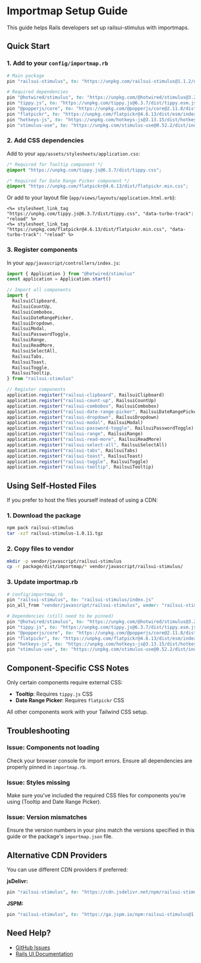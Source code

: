 # Importmap Setup Guide

This guide helps Rails developers set up railsui-stimulus with importmaps.

## Quick Start

### 1. Add to your `config/importmap.rb`

```ruby
# Main package
pin "railsui-stimulus", to: "https://unpkg.com/railsui-stimulus@1.1.2/dist/importmap/index.js"

# Required dependencies
pin "@hotwired/stimulus", to: "https://unpkg.com/@hotwired/stimulus@3.2.2/dist/stimulus.js"
pin "tippy.js", to: "https://unpkg.com/tippy.js@6.3.7/dist/tippy.esm.js"
pin "@popperjs/core", to: "https://unpkg.com/@popperjs/core@2.11.8/dist/esm/index.js"
pin "flatpickr", to: "https://unpkg.com/flatpickr@4.6.13/dist/esm/index.js"
pin "hotkeys-js", to: "https://unpkg.com/hotkeys-js@3.13.15/dist/hotkeys.esm.js"
pin "stimulus-use", to: "https://unpkg.com/stimulus-use@0.52.2/dist/index.js"
```

### 2. Add CSS dependencies

Add to your `app/assets/stylesheets/application.css`:

```css
/* Required for Tooltip component */
@import "https://unpkg.com/tippy.js@6.3.7/dist/tippy.css";

/* Required for Date Range Picker component */
@import "https://unpkg.com/flatpickr@4.6.13/dist/flatpickr.min.css";
```

Or add to your layout file (`app/views/layouts/application.html.erb`):

```erb
<%= stylesheet_link_tag "https://unpkg.com/tippy.js@6.3.7/dist/tippy.css", "data-turbo-track": "reload" %>
<%= stylesheet_link_tag "https://unpkg.com/flatpickr@4.6.13/dist/flatpickr.min.css", "data-turbo-track": "reload" %>
```

### 3. Register components

In your `app/javascript/controllers/index.js`:

```javascript
import { Application } from "@hotwired/stimulus"
const application = Application.start()

// Import all components
import {
  RailsuiClipboard,
  RailsuiCountUp,
  RailsuiCombobox,
  RailsuiDateRangePicker,
  RailsuiDropdown,
  RailsuiModal,
  RailsuiPasswordToggle,
  RailsuiRange,
  RailsuiReadMore,
  RailsuiSelectAll,
  RailsuiTabs,
  RailsuiToast,
  RailsuiToggle,
  RailsuiTooltip,
} from "railsui-stimulus"

// Register components
application.register("railsui-clipboard", RailsuiClipboard)
application.register("railsui-count-up", RailsuiCountUp)
application.register("railsui-combobox", RailsuiCombobox)
application.register("railsui-date-range-picker", RailsuiDateRangePicker)
application.register("railsui-dropdown", RailsuiDropdown)
application.register("railsui-modal", RailsuiModal)
application.register("railsui-password-toggle", RailsuiPasswordToggle)
application.register("railsui-range", RailsuiRange)
application.register("railsui-read-more", RailsuiReadMore)
application.register("railsui-select-all", RailsuiSelectAll)
application.register("railsui-tabs", RailsuiTabs)
application.register("railsui-toast", RailsuiToast)
application.register("railsui-toggle", RailsuiToggle)
application.register("railsui-tooltip", RailsuiTooltip)
```

## Using Self-Hosted Files

If you prefer to host the files yourself instead of using a CDN:

### 1. Download the package

```bash
npm pack railsui-stimulus
tar -xzf railsui-stimulus-1.0.11.tgz
```

### 2. Copy files to vendor

```bash
mkdir -p vendor/javascript/railsui-stimulus
cp -r package/dist/importmap/* vendor/javascript/railsui-stimulus/
```

### 3. Update importmap.rb

```ruby
# config/importmap.rb
pin "railsui-stimulus", to: "railsui-stimulus/index.js"
pin_all_from "vendor/javascript/railsui-stimulus", under: "railsui-stimulus"

# Dependencies (still need to be pinned)
pin "@hotwired/stimulus", to: "https://unpkg.com/@hotwired/stimulus@3.2.2/dist/stimulus.js"
pin "tippy.js", to: "https://unpkg.com/tippy.js@6.3.7/dist/tippy.esm.js"
pin "@popperjs/core", to: "https://unpkg.com/@popperjs/core@2.11.8/dist/esm/index.js"
pin "flatpickr", to: "https://unpkg.com/flatpickr@4.6.13/dist/esm/index.js"
pin "hotkeys-js", to: "https://unpkg.com/hotkeys-js@3.13.15/dist/hotkeys.esm.js"
pin "stimulus-use", to: "https://unpkg.com/stimulus-use@0.52.2/dist/index.js"
```

## Component-Specific CSS Notes

Only certain components require external CSS:

- **Tooltip**: Requires `tippy.js` CSS
- **Date Range Picker**: Requires `flatpickr` CSS

All other components work with your Tailwind CSS setup.

## Troubleshooting

### Issue: Components not loading

Check your browser console for import errors. Ensure all dependencies are properly pinned in `importmap.rb`.

### Issue: Styles missing

Make sure you've included the required CSS files for components you're using (Tooltip and Date Range Picker).

### Issue: Version mismatches

Ensure the version numbers in your pins match the versions specified in this guide or the package's `importmap.json` file.

## Alternative CDN Providers

You can use different CDN providers if preferred:

**jsDelivr:**
```ruby
pin "railsui-stimulus", to: "https://cdn.jsdelivr.net/npm/railsui-stimulus@1.1.2/dist/importmap/index.js"
```

**JSPM:**
```ruby
pin "railsui-stimulus", to: "https://ga.jspm.io/npm:railsui-stimulus@1.1.2/dist/importmap/index.js"
```

## Need Help?

- [GitHub Issues](https://github.com/getrailsui/railsui-stimulus/issues)
- [Rails UI Documentation](https://railsui.com)
